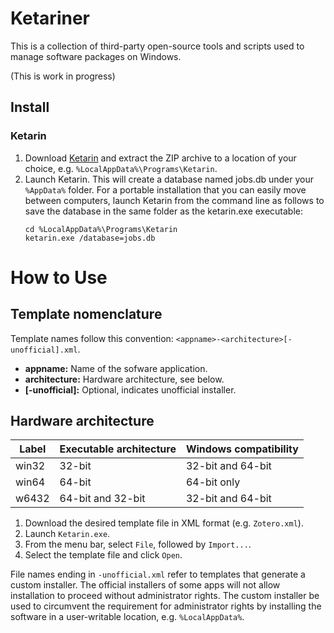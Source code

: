 # Ketariner

This is a collection of third-party open-source tools and scripts used to manage software packages on Windows.

(This is work in progress)

## Install

### Ketarin

1. Download [Ketarin](https://ketarin.org) and extract the ZIP archive to a location of your choice, e.g. `%LocalAppData%\Programs\Ketarin`.
2. Launch Ketarin. This will create a database named jobs.db under your `%AppData%` folder. For a portable installation that you can easily move between computers, launch Ketarin from the command line as follows to save the database in the same folder as the ketarin.exe executable:
    ```
    cd %LocalAppData%\Programs\Ketarin
    ketarin.exe /database=jobs.db
    ``` 

# How to Use

## Template nomenclature

Template names follow this convention: `<appname>-<architecture>[-unofficial].xml`.

- **appname:** Name of the sofware application.
- **architecture:** Hardware architecture, see below.
- **[-unofficial]:** Optional, indicates unofficial installer.

## Hardware architecture

| Label | Executable architecture | Windows compatibility |
|-------|-------------------------|-----------------------|
| win32 | 32-bit                  | 32-bit and 64-bit     |
| win64 | 64-bit                  | 64-bit only           |
| w6432 | 64-bit and 32-bit       | 32-bit and 64-bit     |

1. Download the desired template file in XML format (e.g. `Zotero.xml`).
2. Launch `Ketarin.exe`.
3. From the menu bar, select `File`, followed by `Import...`.
4. Select the template file and click `Open`.

File names ending in `-unofficial.xml` refer to templates that generate a custom installer. The official installers of some apps will not allow installation to proceed without administrator rights. The custom installer be used to circumvent the requirement for administrator rights by installing the software in a user-writable location, e.g. `%LocalAppData%`.

